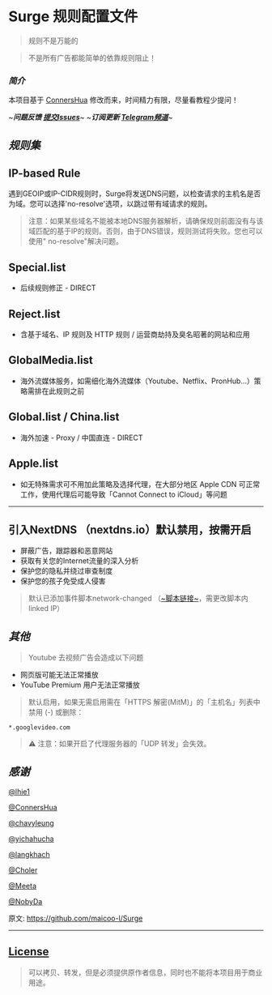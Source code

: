 # Surge 规则配置文件


> 规则不是万能的

> 不是所有广告都能简单的依靠规则阻止！

### *简介*
本项目基于 [ConnersHua](https://github.com/ConnersHua) 修改而来，时间精力有限，尽量看教程少提问！

~***问题反馈 [提交Issues](https://github.com/maicoo-l/Surge/issues)***~
~***订阅更新 [Telegram频道](https://t.me/who_channel)***~

## *规则集*
## IP-based Rule
遇到GEOIP或IP-CIDR规则时，Surge将发送DNS问题，以检查请求的主机名是否为域。您可以选择'no-resolve'选项，以跳过带有域请求的规则。
> 注意：如果某些域名不能被本地DNS服务器解析，请确保规则前面没有与该域匹配的基于IP的规则。否则，由于DNS错误，规则测试将失败。您也可以使用" no-resolve"解决问题。
## Special.list
   - 后续规则修正 - DIRECT
   
## Reject.list
   - 含基于域名、IP 规则及 HTTP 规则 / 运营商劫持及臭名昭著的网站和应用
   
## GlobalMedia.list
   - 海外流媒体服务，如需细化海外流媒体（Youtube、Netflix、PronHub...）策略需排在此规则之前
   
## Global.list / China.list
   - 海外加速 - Proxy / 中国直连 - DIRECT
   
## Apple.list
   - 如无特殊需求可不用加此策略及选择代理，在大部分地区 Apple CDN 可正常工作，使用代理后可能导致「Cannot Connect to iCloud」等问题
_________________

## 引入NextDNS （nextdns.io）默认禁用，按需开启

   - 屏蔽广告，跟踪器和恶意网站
   - 获取有关您的Internet流量的深入分析
   - 保护您的隐私并绕过审查制度
   - 保护您的孩子免受成人侵害

> 默认已添加事件脚本network-changed （[~脚本链接~](https://raw.githubusercontent.com/maicoo-l/Surge/master/Script/nextdns_linkedip.js)，需更改脚本内 linked IP）

## *其他*

> Youtube 去视频广告会造成以下问题
   - 网页版可能无法正常播放
   - YouTube Premium 用户无法正常播放

> 默认启用，如果无需启用需在「HTTPS 解密(MitM)」的「主机名」列表中禁用 (-) 或删除：

```properties
*.googlevideo.com
```

> ⚠️ 注意：如果开启了代理服务器的「UDP 转发」会失效。


## *感谢*


 [@lhie1](https://github.com/lhie1)

 [@ConnersHua](https://github.com/ConnersHua)

 [@chavyleung](https://github.com/chavyleung)

 [@yichahucha](https://github.com/yichahucha)

 [@langkhach](https://github.com/langkhach270389)

 [@Choler](https://github.com/Choler)

 [@Meeta](https://github.com/MeetaGit)

 [@NobyDa](https://github.com/NobyDa)


原文: https://github.com/maicoo-l/Surge

_________________

## [License](https://github.com/maicoo-l/Surge/blob/master/LICENSE)
> 可以拷贝、转发，但是必须提供原作者信息，同时也不能将本项目用于商业用途。
